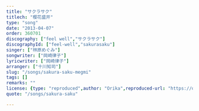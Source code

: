 ```yaml
---
title: "サクラサク"
titlech: "樱花盛开"
type: "song"
date: "2013-04-07"
order: 360701
discography: ["feel well","サクラサク"]
discographyId: ["feel-well","sakurasaku"]
singer: ["林原めぐみ"]
songwriter: ["岡崎律子"]
lyricwriter: ["岡崎律子"]
arranger: ["十川知司"]
slug: "/songs/sakura-saku-megmi"
tags: []
remarks: ""
license: {type: "reproduced",author: "Orika",reproduced-url: "https://orikamushi.netlify.app",reproduced-website: "織歌蟲"}
quote: "/songs/sakura-saku"

---
```


